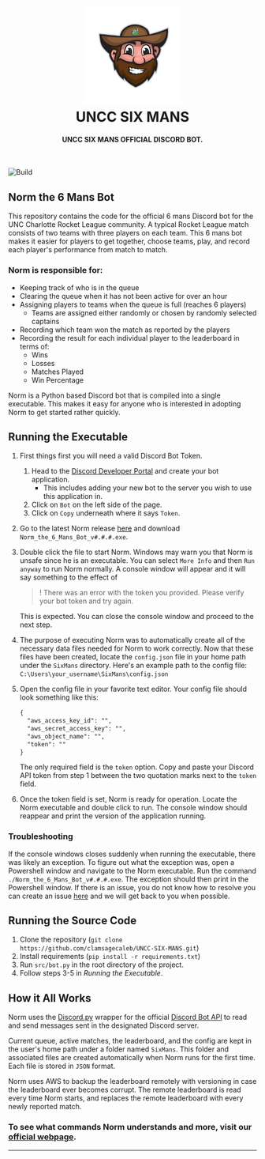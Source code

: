 <h1 align="center">
  <br>
    <img src="https://raw.githubusercontent.com/ClamSageCaleb/UNCC-SIX-MANS/master/media/norm.gif" alt="Character Selector" width="200">
  <br>
    UNCC SIX MANS
  <br>
</h1>

<h4 align="center">UNCC SIX MANS OFFICIAL DISCORD BOT.</h4>
<br>

![Build](https://github.com/ClamSageCaleb/UNCC-SIX-MANS/workflows/Build%20Norm%20Executable/badge.svg)

## Norm the 6 Mans Bot
This repository contains the code for the official 6 mans Discord bot for the UNC Charlotte Rocket League community. A typical Rocket League match consists of two teams with three players on each team. This 6 mans bot makes it easier for players to get together, choose teams, play, and record each player's performance from match to match.

### Norm is responsible for:
 - Keeping track of who is in the queue
 - Clearing the queue when it has not been active for over an hour
 - Assigning players to teams when the queue is full (reaches 6 players)
   - Teams are assigned either randomly or chosen by randomly selected captains
 - Recording which team won the match as reported by the players
 - Recording the result for each individual player to the leaderboard in terms of:
   - Wins
   - Losses
   - Matches Played
   - Win Percentage
 
Norm is a Python based Discord bot that is compiled into a single executable. This makes it easy for anyone who is interested in adopting Norm to get started rather quickly.

## Running the Executable
1. First things first you will need a valid Discord Bot Token. 
   1. Head to the [Discord Developer Portal](https://discord.com/developers/applications) and create your bot application.
      - This includes adding your new bot to the server you wish to use this application in.
   2. Click on `Bot` on the left side of the page. 
   3. Click on `Copy` underneath where it says `Token`. 
2. Go to the latest Norm release [here](https://github.com/ClamSageCaleb/UNCC-SIX-MANS/releases/latest) and download `Norm_the_6_Mans_Bot_v#.#.#.exe`.
3. Double click the file to start Norm. Windows may warn you that Norm is unsafe since he is an executable. You can select `More Info` and then `Run anyway` to run Norm normally. A console window will appear and it will say something to the effect of 
   > ! There was an error with the token you provided. Please verify your bot token and try again.

   This is expected. You can close the console window and proceed to the next step.


4. The purpose of executing Norm was to automatically create all of the necessary data files needed for Norm to work correctly. Now that these files have been created, locate the `config.json` file in your home path under the `SixMans` directory. Here's an example path to the config file: `C:\Users\your_username\SixMans\config.json`
5. Open the config file in your favorite text editor. Your config file should look something like this:
   ```
   {
     "aws_access_key_id": "",
     "aws_secret_access_key": "",
     "aws_object_name": "",
     "token": ""
   }
   ```
   The only required field is the `token` option. Copy and paste your Discord API token from step 1 between the two quotation marks next to the `token` field.

6. Once the token field is set, Norm is ready for operation. Locate the Norm executable and double click to run. The console window should reappear and print the version of the application running.

### Troubleshooting
If the console windows closes suddenly when running the executable, there was likely an exception. To figure out what the exception was, open a Powershell window and navigate to the Norm executable. Run the command `./Norm_the_6_Mans_Bot_v#.#.#.exe`. The exception should then print in the Powershell window. If there is an issue, you do not know how to resolve you can create an issue [here](https://github.com/ClamSageCaleb/UNCC-SIX-MANS/issues) and we will get back to you when possible.

## Running the Source Code
1. Clone the repository (```git clone https://github.com/clamsagecaleb/UNCC-SIX-MANS.git```)
2. Install requirements (```pip install -r requirements.txt```)
3. Run `src/bot.py` in the root directory of the project.
4. Follow steps 3-5 in *Running the Executable*.

## How it All Works
Norm uses the [Discord.py](https://pypi.org/project/discord.py/) wrapper for the official [Discord Bot API](https://discordbots.org/api/docs) to read and send messages sent in the designated Discord server.

Current queue, active matches, the leaderboard, and the config are kept in the user's home path under a folder named `SixMans`. This folder and associated files are created automatically when Norm runs for the first time. Each file is stored in `JSON` format.

Norm uses AWS to backup the leaderboard remotely with versioning in case the leaderboard ever becomes corrupt. The remote leaderboard is read every time Norm starts, and replaces the remote leaderboard with every newly reported match.

### To see what commands Norm understands and more, visit our [official webpage](https://clamsagecaleb.github.io/UNCC-SIX-MANS/).
---
